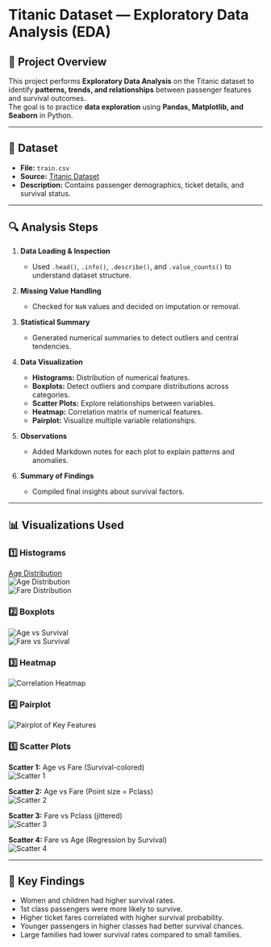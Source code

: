 # Titanic Dataset — Exploratory Data Analysis (EDA)

## 📌 Project Overview
This project performs **Exploratory Data Analysis** on the Titanic dataset to identify **patterns, trends, and relationships** between passenger features and survival outcomes.  
The goal is to practice **data exploration** using **Pandas, Matplotlib, and Seaborn** in Python.

---

## 📂 Dataset
- **File:** `train.csv`  
- **Source:** [Titanic Dataset](https://www.kaggle.com/c/titanic/data?select=train.csv&utm_source=chatgpt.com)  
- **Description:** Contains passenger demographics, ticket details, and survival status.

---

## 🔍 Analysis Steps
1. **Data Loading & Inspection**
   - Used `.head()`, `.info()`, `.describe()`, and `.value_counts()` to understand dataset structure.
   
2. **Missing Value Handling**
   - Checked for `NaN` values and decided on imputation or removal.

3. **Statistical Summary**
   - Generated numerical summaries to detect outliers and central tendencies.

4. **Data Visualization**
   - **Histograms:** Distribution of numerical features.
   - **Boxplots:** Detect outliers and compare distributions across categories.
   - **Scatter Plots:** Explore relationships between variables.
   - **Heatmap:** Correlation matrix of numerical features.
   - **Pairplot:** Visualize multiple variable relationships.

5. **Observations**
   - Added Markdown notes for each plot to explain patterns and anomalies.

6. **Summary of Findings**
   - Compiled final insights about survival factors.

---

## 📊 Visualizations Used

### 1️⃣ Histograms
[Age Distribution](<img width="571" height="453" alt="hist1" src="https://github.com/user-attachments/assets/7f0ff057-9803-4906-9ec8-d70b8d7af6a8" />)<br/>
![Age Distribution](images/hist_age.png)  
![Fare Distribution](images/hist_fare.png)  

### 2️⃣ Boxplots
![Age vs Survival](images/box_age_survival.png)  
![Fare vs Survival](images/box_fare_survival.png)  

### 3️⃣ Heatmap
![Correlation Heatmap](images/heatmap.png)  

### 4️⃣ Pairplot
![Pairplot of Key Features](images/pairplot.png)  

### 5️⃣ Scatter Plots
**Scatter 1:** Age vs Fare (Survival-colored)  
![Scatter 1](images/scatter_age_fare_survival.png)  

**Scatter 2:** Age vs Fare (Point size = Pclass)  
![Scatter 2](images/scatter_age_fare_pclass.png)  

**Scatter 3:** Fare vs Pclass (jittered)  
![Scatter 3](images/scatter_fare_pclass.png)  

**Scatter 4:** Fare vs Age (Regression by Survival)  
![Scatter 4](images/scatter_regression_fare_age.png)  

---

## 📌 Key Findings
- Women and children had higher survival rates.
- 1st class passengers were more likely to survive.
- Higher ticket fares correlated with higher survival probability.
- Younger passengers in higher classes had better survival chances.
- Large families had lower survival rates compared to small families.
